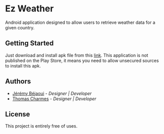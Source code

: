 # Ez Weather

Android application designed to allow users to retrieve weather data for a given country.

## Getting Started

Just download and install apk file from this [link](http://vps627012.ovh.net/~bejaouij/ez_weather.apk).
This application is not published on the Play Store, it means you need to allow unsecured sources to install this apk.

## Authors
* [Jérémy Béjaoui](https://github.com/bejaouij) - *Designer | Developer*  
* [Thomas Charmes](https://github.com/thomasstodonte) - *Designer | Developer*

## License

This project is entirely free of uses.
